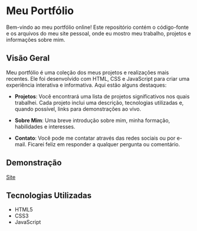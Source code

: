 # Meu Portfólio

Bem-vindo ao meu portfólio online! Este repositório contém o código-fonte e os arquivos do meu site pessoal, onde eu mostro meu trabalho, projetos e informações sobre mim.

## Visão Geral

Meu portfólio é uma coleção dos meus projetos e realizações mais recentes. Ele foi desenvolvido com HTML, CSS e JavaScript para criar uma experiência interativa e informativa. Aqui estão alguns destaques:

- **Projetos**: Você encontrará uma lista de projetos significativos nos quais trabalhei. Cada projeto inclui uma descrição, tecnologias utilizadas e, quando possível, links para demonstrações ao vivo.

- **Sobre Mim**: Uma breve introdução sobre mim, minha formação, habilidades e interesses. 

- **Contato**: Você pode me contatar através das redes sociais ou por e-mail. Ficarei feliz em responder a qualquer pergunta ou comentário.

## Demonstração

[Site](https://dev-richardzamoner.vercel.app/)


## Tecnologias Utilizadas

- HTML5
- CSS3
- JavaScript 


